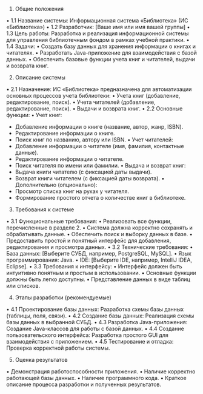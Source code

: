 1. Общие положения

•  1.1 Название системы: Информационная система «Библиотека» (ИС «Библиотека»)
•  1.2 Разработчик: [Ваше имя или имя вашей группы]
•  1.3 Цель работы: Разработка и реализация информационной системы для управления библиотечным фондом в рамках учебной практики.
•  1.4 Задачи:
•  Создать базу данных для хранения информации о книгах и читателях.
•  Разработать Java-приложение для взаимодействия с базой данных.
•  Обеспечить базовые функции учета книг и читателей, выдачи и возврата книг.

2. Описание системы

•  2.1 Назначение: ИС «Библиотека» предназначена для автоматизации основных процессов учета библиотеки:
•  Учета книг (добавление, редактирование, поиск).
•  Учета читателей (добавление, редактирование, поиск).
•  Выдачи и возврата книг.
•  2.2 Основные функции:
•  Учет книг:
*  Добавление информации о книге (название, автор, жанр, ISBN).
*  Редактирование информации о книге.
*  Поиск книг по названию, автору или ISBN.
•  Учет читателей:
*  Добавление информации о читателе (имя, фамилия, контактные данные).
*  Редактирование информации о читателе.
*  Поиск читателя по имени или фамилии.
•  Выдача и возврат книг:
*  Выдача книги читателю (с фиксацией даты выдачи).
*  Возврат книги читателем (с фиксацией даты возврата).
•  Дополнительно (опционально):
*  Просмотр списка книг на руках у читателя.
*  Формирование простого отчета о количестве книг в библиотеке.

3. Требования к системе

•  3.1 Функциональные требования:
•  Реализовать все функции, перечисленные в разделе 2.
•  Система должна корректно сохранять и обрабатывать данные.
•  Обеспечить поиск и выборку данных в базе.
•  Предоставить простой и понятный интерфейс для добавления, редактирования и просмотра данных.
•  3.2 Технические требования:
•  База данных: [Выберите СУБД, например, PostgreSQL, MySQL].
•  Язык программирования: Java.
•  IDE: [Выберите IDE, например, IntelliJ IDEA, Eclipse].
•  3.3 Требования к интерфейсу:
•  Интерфейс должен быть интуитивно понятным и простым в использовании.
•  Основные функции должны быть легко доступны.
•  Представление данных в виде таблиц или списков.

4. Этапы разработки (рекомендуемые)

•  4.1 Проектирование базы данных: Разработка схемы базы данных (таблицы, поля, связи).
•  4.2 Создание базы данных: Реализация схемы базы данных в выбранной СУБД.
•  4.3 Разработка Java-приложения: Создание Java-классов для работы с базой данных.
•  4.4 Создание пользовательского интерфейса: Разработка простого GUI для взаимодействия с приложением.
•  4.5 Тестирование и отладка: Проверка корректной работы системы.

5. Оценка результатов

•  Демонстрация работоспособности приложения.
•  Наличие корректно работающей базы данных.
•  Наличие программного кода.
•  Краткое описание процесса разработки и полученных результатов.